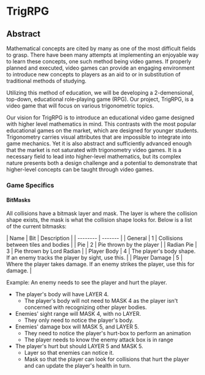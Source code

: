 # TrigRPG

## Abstract

Mathematical concepts are cited by many as one of the most difficult fields to grasp. 
There have been many attempts at implementing an enjoyable way to learn these concepts,
one such method being video games. If properly planned and executed, video games
can provide an engaging environment to introduce new concepts to players as an aid
to or in substitution of traditional methods of studying. 

Utilizing this method of education, we will be developing a 2-demensional, top-down,
educational role-playing game (RPG). Our project, TrigRPG, is a video game that will
focus on various trigonometric topics.

Our vision for TrigRPG is to introduce an educational video game designed with
higher level mathematics in mind. This contrasts with the most popular educational
games on the market, which are designed for younger students. Trigonometry carries
visual attributes that are impossible to integrate into game mechanics. Yet it is
also abstract and sufficiently advanced enough that the market is not saturated with
trigonometry video games. It is a necessary field to lead into higher-level mathematics,
but its complex nature presents both a design challenge and a potential to demonstrate
that higher-level concepts can be taught through video games.

### Game Specifics

#### BitMasks

All collisions have a bitmask layer and mask. The layer is where the collision shape exists,
the mask is what the collision shape looks for. Below is a list of the current bitmasks:

| Name    | Bit | Description |
| -------- | ------- |
| General  | 1    | Collisions between tiles and bodies |
| Pie | 2     | Pie thrown by the player |
| Radian Pie | 3 | Pie thrown by Lord Radian |
| Player Body    | 4    | The player's body shape. If an enemy tracks the player by sight, use this. |
| Player Damage | 5 | Where the player takes damage.  If an enemy strikes the player, use this for damage. |

Example: An enemy needs to see the player and hurt the player. 

* The player's body will have LAYER 4. 
	* The player's body will not need to MASK 4 as the player isn't concerned with recognizing other player 
	bodies. 
* Enemies' sight range will MASK 4, with no LAYER.
	* They only need to notice the player's body.
* Enemies' damage box will MASK 5, and LAYER 5. 
	* They need to notice the player's hurt-box to perform an animation
	* The player needs to know the enemy attack box is in range 
* The player's hurt but should LAYER 5 and MASK 5. 
	* Layer so that enemies can notice it.
	* Mask so that the player can look for collisions that hurt the player and 
	can update the player's health in turn. 
 
